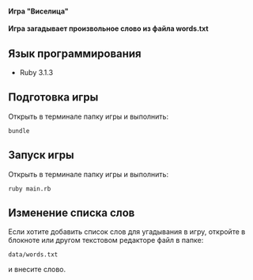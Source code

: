 #### Игра "Виселица"

**Игра загадывает произвольное слово из файла words.txt**

## Язык программирования

* Ruby 3.1.3

## Подготовка игры

Открыть в терминале папку игры и выполнить:
```
bundle
```

## Запуск игры

Открыть в терминале папку игры и выполнить:
```
ruby main.rb
```

## Изменение списка слов

Если хотите добавить список слов для угадывания в игру, откройте в блокноте или другом текстовом редакторе файл в 
папке: 
```
data/words.txt
``` 
и внесите слово.
